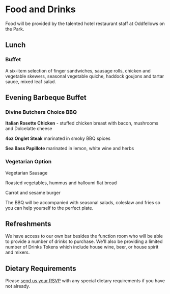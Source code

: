 # Food and Drinks

Food will be provided by the talented hotel restaurant staff at Oddfellows on the Park.

## Lunch

### Buffet

A six-item selection of finger sandwiches, sausage rolls, chicken and vegetable skewers, seasonal vegetable quiche, haddock goujons and tartar sauce, mixed leaf salad.

## Evening Barbeque Buffet

### Divine Butchers Choice BBQ

**Italian Rosette Chicken** - stuffed chicken breast with bacon, mushrooms and Dolcelatte cheese

**4oz Onglet Steak** marinated in smoky BBQ spices

**Sea Bass Papillote** marinated in lemon, white wine and herbs

### Vegetarian Option

Vegetarian Sausage

Roasted vegetables, hummus and halloumi flat bread

Carrot and sesame burger

The BBQ will be accompanied with seasonal salads, coleslaw and fries so you can help yourself to the perfect plate.

## Refreshments

We have access to our own bar besides the function room who will be able to provide a number of drinks to purchase. We'll also be providing a limited number of Drinks Tokens which include house wine, beer, or house spirit and mixers.

## Dietary Requirements

Please [send us your RSVP](/rsvp) with any special dietary requirements if you have not already.
